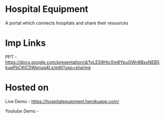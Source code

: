 # Hospital Equipment 

A portal which connects hospitals and share their resources

# Imp Links

PPT - https://docs.google.com/presentation/d/1yLES9HtcXm8YpuGWn8BsxNEB5kupPbCKIC5Wpnuq4Ls/edit?usp=sharing

# Hosted on
Live Demo - https://hospitalequipment.herokuapp.com/



Youtube Demo - 